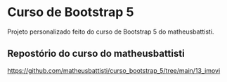 # Curso de Bootstrap 5
Projeto personalizado feito do curso de Bootstrap 5 do matheusbattisti.

## Repostório do curso do matheusbattisti
https://github.com/matheusbattisti/curso_bootstrap_5/tree/main/13_imovi
